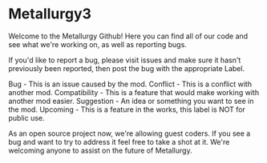 Metallurgy3
===========
Welcome to the Metallurgy Github! Here you can find all of our code and see what we're working on, as well as reporting bugs.

If you'd like to report a bug, please visit issues and make sure it hasn't previously been reported, then post the bug with the appropriate Label.

Bug - This is an issue caused by the mod.
Conflict - This is a conflict with another mod.
Compatibility - This is a feature that would make working with another mod easier.
Suggestion - An idea or something you want to see in the mod.
Upcoming - This is a feature in the works, this label is NOT for public use.

As an open source project now, we're allowing guest coders. If you see a bug and want to try to address it feel free to take a shot at it. We're welcoming anyone to assist on the future of Metallurgy.
